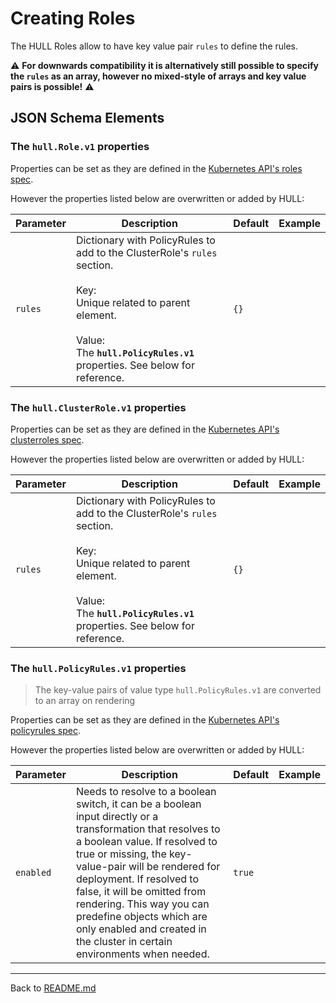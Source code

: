 # Creating Roles

The HULL Roles allow to have key value pair `rules` to define the rules. 

⚠️ **For downwards compatibility it is alternatively still possible to specify the `rules` as an array, however no mixed-style of arrays and key value pairs is possible!** ⚠️

## JSON Schema Elements

### The `hull.Role.v1` properties

Properties can be set as they are defined in the [Kubernetes API's roles spec](https://kubernetes.io/docs/reference/generated/kubernetes-api/v1.30/#role-v1-rbac-authorization-k8s-io). 

However the properties listed below are overwritten or added by HULL:

| Parameter | Description  | Default | Example 
| --------  | -------------| ------- | --------
| `rules` | Dictionary with PolicyRules to add to the ClusterRole's `rules` section. <br><br>Key: <br>Unique related to parent element.<br><br>Value: <br>The **`hull.PolicyRules.v1`** properties. See below for reference. | `{}` || `{}` 


### The `hull.ClusterRole.v1` properties

Properties can be set as they are defined in the [Kubernetes API's clusterroles spec](https://kubernetes.io/docs/reference/generated/kubernetes-api/v1.30/#clusterrole-v1-rbac-authorization-k8s-io). 

However the properties listed below are overwritten or added by HULL:

| Parameter | Description  | Default | Example 
| --------  | -------------| ------- | --------
| `rules` | Dictionary with PolicyRules to add to the ClusterRole's `rules` section. <br><br>Key: <br>Unique related to parent element.<br><br>Value: <br>The **`hull.PolicyRules.v1`** properties. See below for reference. | `{}` || `{}` 

### The `hull.PolicyRules.v1` properties

> The key-value pairs of value type `hull.PolicyRules.v1` are converted to an array on rendering 

Properties can be set as they are defined in the [Kubernetes API's policyrules spec](https://kubernetes.io/docs/reference/generated/kubernetes-api/v1.30/#policyrule-v1-rbac-authorization-k8s-io). 

However the properties listed below are overwritten or added by HULL:

| Parameter | Description  | Default | Example 
| --------  | -------------| ------- | --------
`enabled` | Needs to resolve to a boolean switch, it can be a boolean input directly or a transformation that resolves to a boolean value. If resolved to true or missing, the key-value-pair will be rendered for deployment. If resolved to false, it will be omitted from rendering. This way you can predefine objects which are only enabled and created in the cluster in certain environments when needed. | `true` |

---
Back to [README.md](./../README.md)